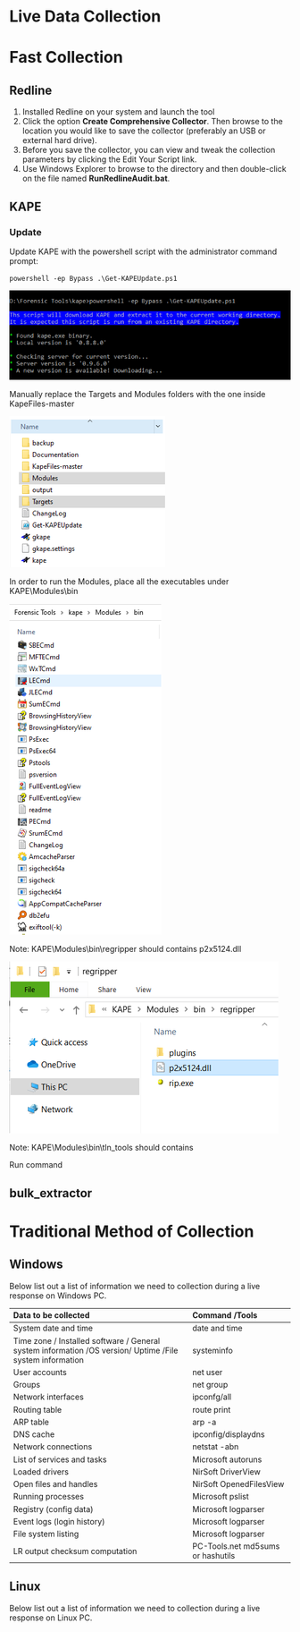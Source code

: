 # Live Data Collection

# Fast Collection

## Redline

1. Installed Redline on your system and launch the tool
2. Click the option **Create Comprehensive Collector**. Then browse to the location you would like to save the collector \(preferably an USB or external hard drive\).  
3. Before you save the collector, you can view and tweak the collection parameters by clicking the Edit Your Script link.
4. Use Windows Explorer to browse to the directory and then double-click on the file named **RunRedlineAudit.bat**.

## KAPE

### Update

Update KAPE with the powershell script with the administrator command prompt:

```text
powershell -ep Bypass .\Get-KAPEUpdate.ps1
```

![](../.gitbook/assets/image%20%2816%29.png)

Manually replace the Targets and Modules folders with the one inside KapeFiles-master

![](../.gitbook/assets/image%20%2819%29.png)

In order to run the Modules, place all the executables under KAPE\Modules\bin

![](../.gitbook/assets/image%20%2844%29.png)

Note: KAPE\Modules\bin\regripper should contains p2x5124.dll

![](../.gitbook/assets/image%20%2820%29.png)

Note: KAPE\Modules\bin\tln_tools should contains 

Run command


## bulk\_extractor


# Traditional Method of Collection
## Windows

Below list out a list of information we need to collection during a live response on Windows PC.

| Data to be collected | Command /Tools |
| :--- | :--- |
| System date and time | date and time |
| Time zone / Installed software / General system information /OS version/ Uptime /File system information | systeminfo |
| User accounts | net user |
| Groups | net group |
| Network interfaces | ipconfg/all |
| Routing table | route print |
| ARP table | arp -a |
| DNS cache | ipconfig/displaydns |
| Network connections | netstat -abn |
| List of services and tasks | Microsoft autoruns |
| Loaded drivers | NirSoft DriverView |
| Open files and handles | NirSoft OpenedFilesView |
| Running processes | Microsoft pslist |
| Registry \(config data\) | Microsoft logparser |
| Event logs \(login history\) | Microsoft logparser |
| File system listing | Microsoft logparser |
| LR output checksum computation | PC-Tools.net md5sums or hashutils |

## Linux

Below list out a list of information we need to collection during a live response on Linux PC.

